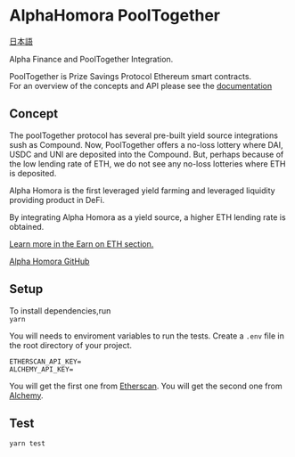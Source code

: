 # AlphaHomora PoolTogether
[日本語](/docs/README_JA.md)

Alpha Finance and PoolTogether Integration.  

PoolTogether is Prize Savings Protocol Ethereum smart contracts.  
For an overview of the concepts and API please see the [documentation](https://docs.pooltogether.com/)  

## Concept 
The poolTogether protocol has several pre-built yield source integrations sush as Compound. Now, PoolTogether offers a no-loss lottery where DAI, USDC and UNI are deposited into the Compound. But, perhaps because of the low lending rate of ETH, we do not see any no-loss lotteries where ETH is deposited.

Alpha Homora is the first leveraged yield farming and leveraged liquidity providing product in DeFi.

By integrating Alpha Homora as a yield source, a higher ETH lending rate is obtained.

[Learn more in the Earn on ETH section.](https://alphafinancelab.gitbook.io/alpha-homora/#earn-on-eth)

[Alpha Homora GitHub](https://github.com/AlphaFinanceLab/alphahomora)

## Setup
To install dependencies,run  
`yarn`  

You will needs to enviroment variables to run the tests.
Create a `.env` file in the root directory of your project.
``` 
ETHERSCAN_API_KEY=
ALCHEMY_API_KEY=
```
You will get the first one from [Etherscan](https://etherscan.io/).
You will get the second one from [Alchemy](https://dashboard.alchemyapi.io/).


## Test
`yarn test`
